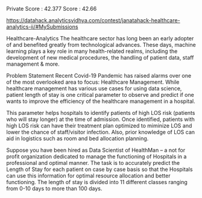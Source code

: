 
Private Score : 42.377
Score : 42.66

https://datahack.analyticsvidhya.com/contest/janatahack-healthcare-analytics-ii/#MySubmissions

Healthcare-Analytics
The healthcare sector has long been an early adopter of and benefited greatly from technological advances. These days, machine learning plays a key role in many health-related realms, including the development of new medical procedures, the handling of patient data, staff management & more.

Problem Statement
Recent Covid-19 Pandemic has raised alarms over one of the most overlooked area to focus: Healthcare Management. While healthcare management has various use cases for using data science, patient length of stay is one critical parameter to observe and predict if one wants to improve the efficiency of the healthcare management in a hospital.

This parameter helps hospitals to identify patients of high LOS risk (patients who will stay longer) at the time of admission. Once identified, patients with high LOS risk can have their treatment plan optimized to miminize LOS and lower the chance of staff/visitor infection. Also, prior knowledge of LOS can aid in logistics such as room and bed allocation planning.

Suppose you have been hired as Data Scientist of HealthMan – a not for profit organization dedicated to manage the functioning of Hospitals in a professional and optimal manner. The task is to accurately predict the Length of Stay for each patient on case by case basis so that the Hospitals can use this information for optimal resource allocation and better functioning. The length of stay is divided into 11 different classes ranging from 0-10 days to more than 100 days.
